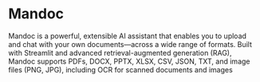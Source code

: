 # Mandoc
Mandoc is a powerful, extensible AI assistant that enables you to upload and chat with your own documents—across a wide range of formats. Built with Streamlit and advanced retrieval-augmented generation (RAG), Mandoc supports PDFs, DOCX, PPTX, XLSX, CSV, JSON, TXT, and image files (PNG, JPG), including OCR for scanned documents and images
